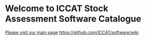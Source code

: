# Welcome to ICCAT Stock Assessment Software Catalogue
[Please visit our main page](https://github.com/ICCAT/software/wiki)
https://github.com/ICCAT/software/wiki
